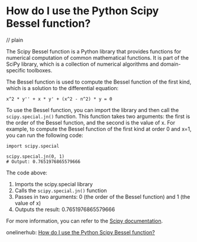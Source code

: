 # How do I use the Python Scipy Bessel function?
// plain

The Scipy Bessel function is a Python library that provides functions for numerical computation of common mathematical functions. It is part of the SciPy library, which is a collection of numerical algorithms and domain-specific toolboxes.

The Bessel function is used to compute the Bessel function of the first kind, which is a solution to the differential equation:

```
x^2 * y'' + x * y' + (x^2 - n^2) * y = 0
```

To use the Bessel function, you can import the library and then call the `scipy.special.jn()` function. This function takes two arguments: the first is the order of the Bessel function, and the second is the value of x. For example, to compute the Bessel function of the first kind at order 0 and x=1, you can run the following code:

```
import scipy.special

scipy.special.jn(0, 1)
# Output: 0.7651976865579666
```

The code above:

1. Imports the scipy.special library
2. Calls the `scipy.special.jn()` function
3. Passes in two arguments: 0 (the order of the Bessel function) and 1 (the value of x)
4. Outputs the result: 0.7651976865579666

For more information, you can refer to the [Scipy documentation](https://docs.scipy.org/doc/scipy/reference/generated/scipy.special.jn.html).

onelinerhub: [How do I use the Python Scipy Bessel function?](https://onelinerhub.com/python-scipy/how-do-i-use-the-python-scipy-bessel-function)